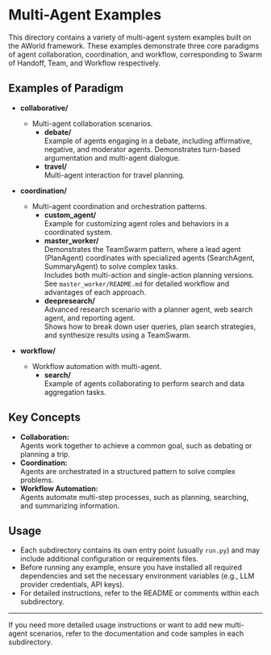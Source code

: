 # Multi-Agent Examples

This directory contains a variety of multi-agent system examples built on the AWorld framework. 
These examples demonstrate three core paradigms of agent collaboration, coordination, and workflow, 
corresponding to Swarm of Handoff, Team, and Workflow respectively.

## Examples of Paradigm

- **collaborative/**
  - Multi-agent collaboration scenarios.
    - **debate/**  
      Example of agents engaging in a debate, including affirmative, negative, and moderator agents. Demonstrates turn-based argumentation and multi-agent dialogue.
    - **travel/**  
      Multi-agent interaction for travel planning.  

- **coordination/**
  - Multi-agent coordination and orchestration patterns.
    - **custom_agent/**  
      Example for customizing agent roles and behaviors in a coordinated system.
    - **master_worker/**  
      Demonstrates the TeamSwarm pattern, where a lead agent (PlanAgent) coordinates with specialized agents (SearchAgent, SummaryAgent) to solve complex tasks.  
      Includes both multi-action and single-action planning versions.  
      See `master_worker/README.md` for detailed workflow and advantages of each approach.
    - **deepresearch/**  
      Advanced research scenario with a planner agent, web search agent, and reporting agent.  
      Shows how to break down user queries, plan search strategies, and synthesize results using a TeamSwarm.

- **workflow/**
  - Workflow automation with multi-agent.
    - **search/**  
      Example of agents collaborating to perform search and data aggregation tasks.

## Key Concepts

- **Collaboration:**  
  Agents work together to achieve a common goal, such as debating or planning a trip.
- **Coordination:**  
  Agents are orchestrated in a structured pattern to solve complex problems.
- **Workflow Automation:**  
  Agents automate multi-step processes, such as planning, searching, and summarizing information.

## Usage

- Each subdirectory contains its own entry point (usually `run.py`) and may include additional configuration or requirements files.
- Before running any example, ensure you have installed all required dependencies and set the necessary environment variables (e.g., LLM provider credentials, API keys).
- For detailed instructions, refer to the README or comments within each subdirectory.

---

If you need more detailed usage instructions or want to add new multi-agent scenarios, refer to the documentation and code samples in each subdirectory. 